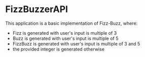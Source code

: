 # FizzBuzzerAPI

This application is a basic implementation of Fizz-Buzz, where:

- Fizz is generated with user's input is multiple of 3
- Buzz is generated with user's input is multiple of 5
- FizzBuzz is generated with user's input is multiple of 3 and 5
- the provided integer is generated otherwise
